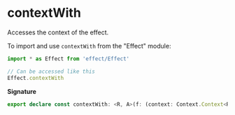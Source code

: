 # contextWith

Accesses the context of the effect.

To import and use `contextWith` from the "Effect" module:

```ts
import * as Effect from 'effect/Effect'

// Can be accessed like this
Effect.contextWith
```

**Signature**

```ts
export declare const contextWith: <R, A>(f: (context: Context.Context<R>) => A) => Effect<R, never, A>
```
